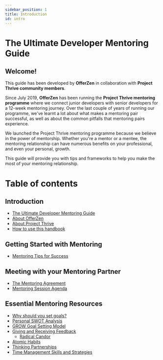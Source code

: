```yaml
---
sidebar_position: 1
title: Introduction
id: intro
---
```


# The Ultimate Developer Mentoring Guide

## Welcome!

This guide has been developed by **OfferZen** in collaboration with **Project Thrive community members**.&#x20;

Since July 2019, **OfferZen** has been running the **Project Thrive mentoring programme** where we connect junior developers with senior developers for a 12-week mentoring journey. Over the last couple of years of running our programme, we've learnt a lot about what makes a mentoring pair successful, as well as about the common pitfalls that mentoring pairs experience.

We launched the Project Thrive mentoring programme because we believe in the power of mentorship. Whether you're a mentor or a mentee, the mentoring relationship can have numerous benefits on your professional, and even your personal, growth.&#x20;

This guide will provide you with tips and frameworks to help you make the most of your mentoring relationship.


# Table of contents

## Introduction

* [The Ultimate Developer Mentoring Guide](/intro.md)
* [About OfferZen](intro/about-offerzen.md)
* [About Project Thrive](intro/about-project-thrive.md) 
* [How to use this handbook](intro/how-to-use-this-handbook.md)

## Getting Started with Mentoring

* [Mentoring Tips for Success](getting-started-with-mentoring/mentoring-tips-for-success.md)

## Meeting with your Mentoring Partner

* [The Mentoring Agreement](meeting-with-your-mentoring-partner/the-mentoring-agreement.md)
* [Mentoring Session Agenda](meeting-with-your-mentoring-partner/mentoring-session-agenda.md)

## Essential Mentoring Resources

* [Why should you set goals?](essential-mentoring-resources/why-should-you-set-goals.md)
* [Personal SWOT Analysis](essential-mentoring-resources/personal-swot-analysis.md)
* [GROW Goal Setting Model](essential-mentoring-resources/grow-goal-setting-model.md)
* [Giving and Receiving Feedback](essential-mentoring-resources/giving-and-receiving-feedback/README.md)
  * [Radical Candor](essential-mentoring-resources/giving-and-receiving-feedback/radical-candor.md)
* [Atomic Habits](essential-mentoring-resources/atomic-habits.md)
* [Thinking Partnerships](essential-mentoring-resources/thinking-partnerships.md)
* [Time Management Skills and Strategies](essential-mentoring-resources/time-management-skills-and-strategies.md)